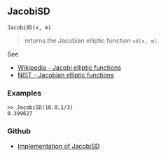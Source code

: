 ## JacobiSD

```
JacobiSD(x, m)
```

> returns the Jacobian elliptic function `sd(x, m)`. 
   

See
* [Wikipedia - Jacobi elliptic functions](https://en.wikipedia.org/wiki/Jacobi_elliptic_functions)
* [NIST - Jacobian elliptic functions](https://dlmf.nist.gov/22.5)

### Examples

```
>> JacobiSD(10.0,1/3)
0.399627
```

### Github

* [Implementation of JacobiSD](https://github.com/axkr/symja_android_library/blob/master/symja_android_library/matheclipse-core/src/main/java/org/matheclipse/core/builtin/EllipticIntegrals.java#L1427) 
